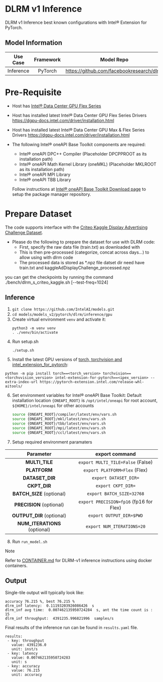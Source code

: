 # DLRM v1 Inference

DLRM v1 Inference best known configurations with Intel® Extension for PyTorch.

## Model Information

| **Use Case** | **Framework** | **Model Repo** | **Branch/Commit/Tag** | **Optional Patch** |
|:---:| :---: |:--------------:|:---------------------:|:------------------:|
|  Inference   |    PyTorch    |       https://github.com/facebookresearch/dlrm        |           -           |         -          |

# Pre-Requisite
* Host has [Intel® Data Center GPU Flex Series](https://ark.intel.com/content/www/us/en/ark/products/series/230021/intel-data-center-gpu-flex-series.html)
* Host has installed latest Intel® Data Center GPU Flex Series Drivers https://dgpu-docs.intel.com/driver/installation.html
* Host has installed latest Intel® Data Center GPU Max & Flex Series Drivers https://dgpu-docs.intel.com/driver/installation.html
* The following Intel® oneAPI Base Toolkit components are required:
  - Intel® oneAPI DPC++ Compiler (Placeholder DPCPPROOT as its installation path)
  - Intel® oneAPI Math Kernel Library (oneMKL) (Placeholder MKLROOT as its installation path)
  - Intel® oneAPI MPI Library
  - Intel® oneAPI TBB Library

  Follow instructions at [Intel® oneAPI Base Toolkit Download page](https://www.intel.com/content/www/us/en/developer/tools/oneapi/base-toolkit-download.html?operatingsystem=linux) to setup the package manager repository.

# Prepare Dataset
The code supports interface with the [Criteo Kaggle Display Advertising Challenge Dataset](https://ailab.criteo.com/ressources/).
   - Please do the following to prepare the dataset for use with DLRM code:
     - First, specify the raw data file (train.txt) as downloaded with
     - This is then pre-processed (categorize, concat across days...) to allow using with dlrm code
     - The processed data is stored as *.npz file
datset dir need have train.txt and kaggleAdDisplayChallenge_processed.npz

you can get the checkpoints by running the command
./bench/dlrm_s_criteo_kaggle.sh [--test-freq=1024]


## Inference
1. `git clone https://github.com/IntelAI/models.git`
2. `cd models/models_v2/pytorch/dlrm/inference/gpu`
3. Create virtual environment `venv` and activate it:
    ```
    python3 -m venv venv
    . ./venv/bin/activate
    ```
4. Run setup.sh
    ```
    ./setup.sh
    ```
5. Install the latest GPU versions of [torch, torchvision and intel_extension_for_pytorch](https://intel.github.io/intel-extension-for-pytorch/index.html#installation):
  ```
  python -m pip install torch==<torch_version> torchvision==<torchvvision_version> intel-extension-for-pytorch==<ipex_version> --extra-index-url https://pytorch-extension.intel.com/release-whl-aitools/
  ```
6. Set environment variables for Intel® oneAPI Base Toolkit: 
    Default installation location `{ONEAPI_ROOT}` is `/opt/intel/oneapi` for root account, `${HOME}/intel/oneapi` for other accounts
    ```bash
    source {ONEAPI_ROOT}/compiler/latest/env/vars.sh
    source {ONEAPI_ROOT}/mkl/latest/env/vars.sh
    source {ONEAPI_ROOT}/tbb/latest/env/vars.sh
    source {ONEAPI_ROOT}/mpi/latest/env/vars.sh
    source {ONEAPI_ROOT}/ccl/latest/env/vars.sh
    ```
7. Setup required environment paramaters

| **Parameter**                |                                  **export command**                                  |
|:---------------------------:|:------------------------------------------------------------------------------------:|
| **MULTI_TILE**               | `export MULTI_TILE=False` (False)                                             |
| **PLATFORM**                 | `export PLATFORM=Flex` (Flex)                                                 |
| **DATASET_DIR**              |                               `export DATASET_DIR=`                                  |
| **CKPT_DIR**                 |                               `export CKPT_DIR=`                                     |
| **BATCH_SIZE** (optional)    |                               `export BATCH_SIZE=32768`                                |
| **PRECISION** (optional)     |                               `export PRECISION=fp16` (fp16 for Flex)                               |
| **OUTPUT_DIR** (optional)    |                               `export OUTPUT_DIR=$PWD`                               |
|**NUM_ITERATIONS** (optional) |                               `export NUM_ITERATIONS=20`                             |
8. Run `run_model.sh`

> [!NOTE]
> Refer to [CONTAINER.md](CONTAINER.md) for DLRM-v1 inference instructions using docker containers.
## Output

Single-tile output will typically look like:

```
accuracy 76.215 %, best 76.215 %
dlrm_inf latency:  0.11193203926086426  s
dlrm_inf avg time:  0.007462135950724284  s, ant the time count is : 15
dlrm_inf throughput:  4391235.996821996  samples/s
```


Final results of the inference run can be found in `results.yaml` file.
```
results:
 - key: throughput
   value: 4391236.0
   unit: inst/s
 - key: latency
   value: 0.007462135950724283
   unit: s
 - key: accuracy
   value: 76.215
   unit: accuracy
```
